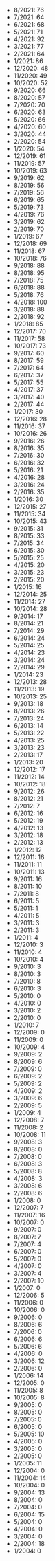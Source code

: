 *  8/2021: 76
*  7/2021: 64
*  6/2021: 68
*  5/2021: 71
*  4/2021: 92
*  3/2021: 77
*  2/2021: 64
*  1/2021: 86
*  12/2020: 48
*  11/2020: 49
*  10/2020: 52
*  9/2020: 66
*  8/2020: 57
*  7/2020: 70
*  6/2020: 63
*  5/2020: 66
*  4/2020: 60
*  3/2020: 44
*  2/2020: 54
*  1/2020: 54
*  12/2019: 61
*  11/2019: 57
*  10/2019: 63
*  9/2019: 62
*  8/2019: 56
*  7/2019: 56
*  6/2019: 65
*  5/2019: 73
*  4/2019: 76
*  3/2019: 62
*  2/2019: 70
*  1/2019: 67
*  12/2018: 69
*  11/2018: 67
*  10/2018: 76
*  9/2018: 88
*  8/2018: 95
*  7/2018: 75
*  6/2018: 88
*  5/2018: 76
*  4/2018: 100
*  3/2018: 88
*  2/2018: 92
*  1/2018: 85
*  12/2017: 70
*  11/2017: 58
*  10/2017: 73
*  9/2017: 60
*  8/2017: 59
*  7/2017: 64
*  6/2017: 37
*  5/2017: 55
*  4/2017: 37
*  3/2017: 40
*  2/2017: 44
*  1/2017: 30
*  12/2016: 28
*  11/2016: 37
*  10/2016: 26
*  9/2016: 26
*  8/2016: 35
*  7/2016: 30
*  6/2016: 32
*  5/2016: 21
*  4/2016: 28
*  3/2016: 24
*  2/2016: 35
*  1/2016: 30
*  12/2015: 27
*  11/2015: 34
*  10/2015: 43
*  9/2015: 31
*  8/2015: 33
*  7/2015: 34
*  6/2015: 30
*  5/2015: 25
*  4/2015: 20
*  3/2015: 23
*  2/2015: 20
*  1/2015: 16
*  12/2014: 25
*  11/2014: 27
*  10/2014: 28
*  9/2014: 17
*  8/2014: 21
*  7/2014: 29
*  6/2014: 24
*  5/2014: 25
*  4/2014: 23
*  3/2014: 24
*  2/2014: 29
*  1/2014: 23
*  12/2013: 28
*  11/2013: 19
*  10/2013: 25
*  9/2013: 18
*  8/2013: 26
*  7/2013: 24
*  6/2013: 14
*  5/2013: 22
*  4/2013: 25
*  3/2013: 23
*  2/2013: 17
*  1/2013: 20
*  12/2012: 17
*  11/2012: 14
*  10/2012: 18
*  9/2012: 26
*  8/2012: 21
*  7/2012: 7
*  6/2012: 16
*  5/2012: 19
*  4/2012: 13
*  3/2012: 18
*  2/2012: 13
*  1/2012: 12
*  12/2011: 16
*  11/2011: 11
*  10/2011: 13
*  9/2011: 16
*  8/2011: 10
*  7/2011: 8
*  6/2011: 5
*  5/2011: 1
*  4/2011: 5
*  3/2011: 3
*  2/2011: 3
*  1/2011: 4
*  12/2010: 3
*  11/2010: 4
*  10/2010: 4
*  9/2010: 3
*  8/2010: 3
*  7/2010: 8
*  6/2010: 3
*  5/2010: 0
*  4/2010: 0
*  3/2010: 2
*  2/2010: 0
*  1/2010: 7
*  12/2009: 0
*  11/2009: 0
*  10/2009: 4
*  9/2009: 2
*  8/2009: 6
*  7/2009: 0
*  6/2009: 2
*  5/2009: 2
*  4/2009: 2
*  3/2009: 6
*  2/2009: 5
*  1/2009: 4
*  12/2008: 7
*  11/2008: 2
*  10/2008: 11
*  9/2008: 3
*  8/2008: 0
*  7/2008: 0
*  6/2008: 3
*  5/2008: 8
*  4/2008: 3
*  3/2008: 6
*  2/2008: 6
*  1/2008: 0
*  12/2007: 7
*  11/2007: 16
*  10/2007: 0
*  9/2007: 0
*  8/2007: 7
*  7/2007: 4
*  6/2007: 0
*  5/2007: 0
*  4/2007: 0
*  3/2007: 4
*  2/2007: 10
*  1/2007: 0
*  12/2006: 5
*  11/2006: 0
*  10/2006: 0
*  9/2006: 0
*  8/2006: 6
*  7/2006: 0
*  6/2006: 6
*  5/2006: 6
*  4/2006: 0
*  3/2006: 12
*  2/2006: 0
*  1/2006: 14
*  12/2005: 0
*  11/2005: 8
*  10/2005: 8
*  9/2005: 0
*  8/2005: 0
*  7/2005: 0
*  6/2005: 0
*  5/2005: 10
*  4/2005: 0
*  3/2005: 0
*  2/2005: 0
*  1/2005: 11
*  12/2004: 0
*  11/2004: 14
*  10/2004: 0
*  9/2004: 13
*  8/2004: 0
*  7/2004: 0
*  6/2004: 15
*  5/2004: 0
*  4/2004: 0
*  3/2004: 0
*  2/2004: 18
*  1/2004: 0